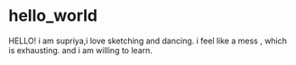 # hello_world
HELLO! i am supriya,i love sketching and dancing.
i feel like a mess , which is exhausting. and i am willing to learn.
